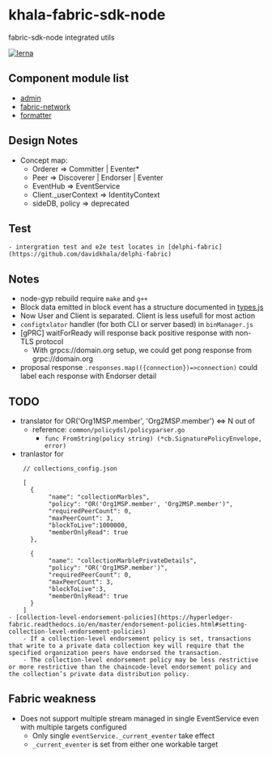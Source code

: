 # khala-fabric-sdk-node
fabric-sdk-node integrated utils

[![lerna](https://img.shields.io/badge/maintained%20with-lerna-cc00ff.svg)](https://lerna.js.org/)

Component module list
---
- [admin](./admin)
- [fabric-network](./fabric-network)
- [formatter](./formatter)

## Design Notes
- Concept map:
    - Orderer => Committer | Eventer*
    - Peer => Discoverer | Endorser | Eventer
    - EventHub => EventService
    - Client._userContext => IdentityContext
    - sideDB, policy => deprecated
    
## Test
    - intergration test and e2e test locates in [delphi-fabric](https://github.com/davidkhala/delphi-fabric)
## Notes
- node-gyp rebuild require `make` and `g++` 
- Block data emitted in block event has a structure documented in [types.js](./formatter/types.js)
- Now User and Client is separated. Client is less usefull for most action
- `configtxlator` handler (for both CLI or server based) in `binManager.js`
- [gPRC] waitForReady will response back positive response with non-TLS protocol
    - With grpcs://domain.org setup, we could get pong response from grpc://domain.org
- proposal response `.responses.map(({connection})=>connection)` could label each response with Endorser detail    
## TODO
- translator for OR('Org1MSP.member', 'Org2MSP.member') <=> N out of
    - reference: `common/policydsl/policyparser.go`
        - `func FromString(policy string) (*cb.SignaturePolicyEnvelope, error)`
- tranlastor for 
```
    // collections_config.json
    
    [
      {
           "name": "collectionMarbles",
           "policy": "OR('Org1MSP.member', 'Org2MSP.member')",
           "requiredPeerCount": 0,
           "maxPeerCount": 3,
           "blockToLive":1000000,
           "memberOnlyRead": true
      },
    
      {
           "name": "collectionMarblePrivateDetails",
           "policy": "OR('Org1MSP.member')",
           "requiredPeerCount": 0,
           "maxPeerCount": 3,
           "blockToLive":3,
           "memberOnlyRead": true
      }
    ]
- [collection-level-endorsement-policies](https://hyperledger-fabric.readthedocs.io/en/master/endorsement-policies.html#setting-collection-level-endorsement-policies)
    - If a collection-level endorsement policy is set, transactions that write to a private data collection key will require that the specified organization peers have endorsed the transaction.
    - The collection-level endorsement policy may be less restrictive or more restrictive than the chaincode-level endorsement policy and the collection’s private data distribution policy. 
```

## Fabric weakness
- Does not support multiple stream managed in single EventService even with multiple targets configured
    - Only single `eventService._current_eventer` take effect
    - `_current_eventer` is set from either one workable target
